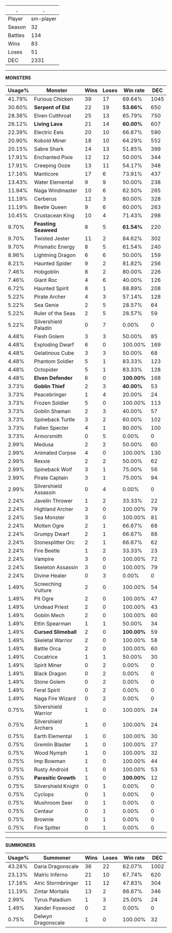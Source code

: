 .|.
|-|-
Player|sm-player
Season|32
Battles|134
Wins|83
Loses|51
DEC|2331

---
**MONSTERS**

Usage%|Monster|Wins|Loses|Win rate|DEC|
-|-|-|-|-|-|
41.79%|Furious Chicken|39|17|69.64%|1045|
30.60%|**Serpent of Eld**|22|19|**53.66%**|650|
28.36%|Elven Cutthroat|25|13|65.79%|750|
26.12%|**Living Lava**|21|14|**60.00%**|607|
22.39%|Electric Eels|20|10|66.67%|590|
20.90%|Kobold Miner|18|10|64.29%|552|
20.15%|Sabre Shark|14|13|51.85%|399|
17.91%|Enchanted Pixie|12|12|50.00%|344|
17.91%|Creeping Ooze|13|11|54.17%|348|
17.16%|Manticore|17|6|73.91%|437|
13.43%|Water Elemental|9|9|50.00%|238|
11.94%|Naga Windmaster|10|6|62.50%|265|
11.19%|Cerberus|12|3|80.00%|328|
11.19%|Beetle Queen|9|6|60.00%|263|
10.45%|Crustacean King|10|4|71.43%|298|
9.70%|**Feasting Seaweed**|8|5|**61.54%**|220|
9.70%|Twisted Jester|11|2|84.62%|302|
9.70%|Prismatic Energy|8|5|61.54%|240|
8.96%|Lightning Dragon|6|6|50.00%|159|
8.21%|Haunted Spider|9|2|81.82%|256|
7.46%|Hobgoblin|8|2|80.00%|226|
7.46%|Giant Roc|4|6|40.00%|126|
6.72%|Haunted Spirit|8|1|88.89%|208|
5.22%|Pirate Archer|4|3|57.14%|128|
5.22%|Sea Genie|2|5|28.57%|64|
5.22%|Ruler of the Seas|2|5|28.57%|59|
5.22%|Silvershield Paladin|0|7|0.00%|0|
4.48%|Flesh Golem|3|3|50.00%|85|
4.48%|Exploding Dwarf|6|0|100.00%|169|
4.48%|Gelatinous Cube|3|3|50.00%|68|
4.48%|Phantom Soldier|5|1|83.33%|123|
4.48%|Octopider|5|1|83.33%|128|
4.48%|**Elven Defender**|6|0|**100.00%**|168|
3.73%|**Goblin Thief**|2|3|**40.00%**|53|
3.73%|Peacebringer|1|4|20.00%|24|
3.73%|Frozen Soldier|5|0|100.00%|113|
3.73%|Goblin Shaman|2|3|40.00%|57|
3.73%|Spineback Turtle|3|2|60.00%|102|
3.73%|Fallen Specter|4|1|80.00%|100|
3.73%|Armorsmith|0|5|0.00%|0|
2.99%|Medusa|2|2|50.00%|60|
2.99%|Animated Corpse|4|0|100.00%|130|
2.99%|Rexxie|2|2|50.00%|62|
2.99%|Spineback Wolf|3|1|75.00%|56|
2.99%|Pirate Captain|3|1|75.00%|94|
2.99%|Silvershield Assassin|0|4|0.00%|0|
2.24%|Javelin Thrower|1|2|33.33%|22|
2.24%|Highland Archer|3|0|100.00%|79|
2.24%|Sea Monster|3|0|100.00%|81|
2.24%|Molten Ogre|2|1|66.67%|68|
2.24%|Grumpy Dwarf|2|1|66.67%|88|
2.24%|Stonesplitter Orc|2|1|66.67%|62|
2.24%|Fire Beetle|1|2|33.33%|23|
2.24%|Vampire|3|0|100.00%|72|
2.24%|Skeleton Assassin|3|0|100.00%|79|
2.24%|Divine Healer|0|3|0.00%|0|
1.49%|Screeching Vulture|2|0|100.00%|54|
1.49%|Pit Ogre|2|0|100.00%|47|
1.49%|Undead Priest|2|0|100.00%|43|
1.49%|Goblin Mech|2|0|100.00%|60|
1.49%|Ettin Spearman|1|1|50.00%|34|
1.49%|**Cursed Slimeball**|2|0|**100.00%**|59|
1.49%|Skeletal Warrior|2|0|100.00%|58|
1.49%|Battle Orca|2|0|100.00%|60|
1.49%|Cocatrice|1|1|50.00%|30|
1.49%|Spirit Miner|0|2|0.00%|0|
1.49%|Black Dragon|0|2|0.00%|0|
1.49%|Stone Golem|0|2|0.00%|0|
1.49%|Feral Spirit|0|2|0.00%|0|
1.49%|Naga Fire Wizard|0|2|0.00%|0|
0.75%|Silvershield Warrior|1|0|100.00%|24|
0.75%|Silvershield Archers|1|0|100.00%|24|
0.75%|Earth Elemental|1|0|100.00%|30|
0.75%|Gremlin Blaster|1|0|100.00%|27|
0.75%|Wood Nymph|1|0|100.00%|32|
0.75%|Imp Bowman|1|0|100.00%|44|
0.75%|Rusty Android|1|0|100.00%|53|
0.75%|**Parasitic Growth**|1|0|**100.00%**|12|
0.75%|Silvershield Knight|0|1|0.00%|0|
0.75%|Cyclops|0|1|0.00%|0|
0.75%|Mushroom Seer|0|1|0.00%|0|
0.75%|Centaur|0|1|0.00%|0|
0.75%|Brownie|0|1|0.00%|0|
0.75%|Fire Spitter|0|1|0.00%|0|

---
**SUMMONERS**

Usage%|Summoner|Wins|Loses|Win rate|DEC|
-|-|-|-|-|-|
43.28%|Daria Dragonscale|36|22|62.07%|1002|
23.13%|Malric Inferno|21|10|67.74%|620|
17.16%|Alric Stormbringer|11|12|47.83%|304|
11.19%|Zintar Mortalis|13|2|86.67%|346|
2.99%|Tyrus Paladium|1|3|25.00%|24|
1.49%|Xander Foxwood|0|2|0.00%|0|
0.75%|Delwyn Dragonscale|1|0|100.00%|32|
